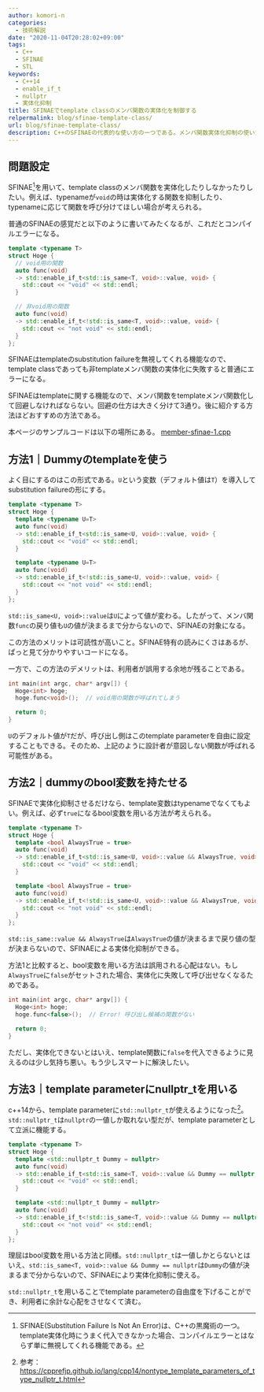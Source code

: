 ```yaml
---
author: komori-n
categories:
  - 技術解説
date: "2020-11-04T20:28:02+09:00"
tags:
  - C++
  - SFINAE
  - STL
keywords:
  - C++14
  - enable_if_t
  - nullptr
  - 実体化抑制
title: SFINAEでtemplate classのメンバ関数の実体化を制御する
relpermalink: blog/sfinae-template-class/
url: blog/sfinae-template-class/
description: C++のSFINAEの代表的な使い方の一つである。メンバ関数実体化抑制の使い方について説明する。
---
```


## 問題設定

SFINAE[^1]を用いて、template classのメンバ関数を実体化したりしなかったりしたい。例えば、typenameが`void`の時は実体化する関数を抑制したり、typenameに応じて関数を呼び分けてほしい場合が考えられる。

[^1]: SFINAE(Substitution Failure Is Not An Error)は、C++の黒魔術の一つ。template実体化時にうまく代入できなかった場合、コンパイルエラーとはならず単に無視してくれる機能である。

普通のSFINAEの感覚だと以下のように書いてみたくなるが、これだとコンパイルエラーになる。

```cpp
template <typename T>
struct Hoge {
  // void用の関数
  auto func(void)
  -> std::enable_if_t<std::is_same<T, void>::value, void> {
    std::cout << "void" << std::endl;
  }

  // 非void用の関数
  auto func(void)
  -> std::enable_if_t<!std::is_same<T, void>::value, void> {
    std::cout << "not void" << std::endl;
  }
};
```

SFINAEはtemplateのsubstitution failureを無視してくれる機能なので、template classであっても非templateメンバ関数の実体化に失敗すると普通にエラーになる。

SFINAEはtemplateに関する機能なので、メンバ関数をtemplateメンバ関数化して回避しなければならない。回避の仕方は大きく分けて3通り。後に紹介する方法ほどおすすめの方法である。

本ページのサンプルコードは以下の場所にある。
[member-sfinae-1.cpp](https://gist.github.com/komori-n/086c8d369fbfde0f06e947696c6d11ca)

## 方法1｜Dummyのtemplateを使う

よく目にするのはこの形式である。`U`という変数（デフォルト値は`T`）を導入してsubstitution failureの形にする。

```cpp
template <typename T>
struct Hoge {
  template <typename U=T>
  auto func(void)
  -> std::enable_if_t<std::is_same<U, void>::value, void> {
    std::cout << "void" << std::endl;
  }

  template <typename U=T>
  auto func(void)
  -> std::enable_if_t<!std::is_same<U, void>::value, void> {
    std::cout << "not void" << std::endl;
  }
};
```

`std::is_same<U, void>::value`は`U`によって値が変わる。したがって、メンバ関数`func`の戻り値も`U`の値が決まるまで分からないので、SFINAEの対象になる。

この方法のメリットは可読性が高いこと。SFINAE特有の読みにくさはあるが、ぱっと見て分かりやすいコードになる。

一方で、この方法のデメリットは、利用者が誤用する余地が残ることである。

```cpp
int main(int argc, char* argv[]) {
  Hoge<int> hoge;
  hoge.func<void>();  // void用の関数が呼ばれてしまう

  return 0;
}
```

`U`のデフォルト値が`T`だが、呼び出し側はこのtemplate parameterを自由に設定することもできる。そのため、上記のように設計者が意図しない関数が呼ばれる可能性がある。

## 方法2｜dummyのbool変数を持たせる

SFINAEで実体化抑制させるだけなら、template変数はtypenameでなくてもよい。例えば、必ず`true`になるbool変数を用いる方法が考えられる。

```cpp
template <typename T>
struct Hoge {
  template <bool AlwaysTrue = true>
  auto func(void)
  -> std::enable_if_t<std::is_same<U, void>::value && AlwaysTrue, void> {
    std::cout << "void" << std::endl;
  }

  template <bool AlwaysTrue = true>
  auto func(void)
  -> std::enable_if_t<!std::is_same<U, void>::value && AlwaysTrue, void> {
    std::cout << "not void" << std::endl;
  }
};

```

`std::is_same::value && AlwaysTrue`は`AlwaysTrue`の値が決まるまで戻り値の型が決まらないので、SFINAEによる実体化抑制ができる。

方法1と比較すると、bool変数を用いる方法は誤用される心配はない。もし`AlwaysTrue`に`false`がセットされた場合、実体化に失敗して呼び出せなくなるためである。

```cpp
int main(int argc, char* argv[]) {
  Hoge<int> hoge;
  hoge.func<false>();  // Error! 呼び出し候補の関数がない

  return 0;
}
```

ただし、実体化できないとはいえ、template関数に`false`を代入できるように見えるのは少し気持ち悪い。もう少しスマートに解決したい。

## 方法3｜template parameterにnullptr_tを用いる

c++14から、template parameterに`std::nullptr_t`が使えるようになった[^2]。`std::nullptr_t`は`nullptr`の一値しか取れない型だが、template parameterとして立派に機能する。

[^2]: 参考：<https://cpprefjp.github.io/lang/cpp14/nontype_template_parameters_of_type_nullptr_t.html>

```cpp
template <typename T>
struct Hoge {
  template <std::nullptr_t Dummy = nullptr>
  auto func(void)
  -> std::enable_if_t<std::is_same<T, void>::value && Dummy == nullptr, void> {
    std::cout << "void" << std::endl;
  }

  template <std::nullptr_t Dummy = nullptr>
  auto func(void)
  -> std::enable_if_t<!std::is_same<T, void>::value && Dummy == nullptr, void> {
    std::cout << "not void" << std::endl;
  }
};
```

理屈はbool変数を用いる方法と同様。`std::nullptr_t`は一値しかとらないとはいえ、`std::is_same<T, void>::value && Dummy == nullptr`は`Dummy`の値が決まるまで分からないので、SFINAEにより実体化抑制に使える。

`std::nullptr_t`を用いることでtemplate parameterの自由度を下げることができ、利用者に余計な心配をさせなくて済む。
